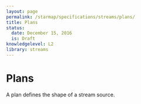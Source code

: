 ```yaml
---
layout: page
permalink: /starmap/specifications/streams/plans/
title: Plans
status:
  date: December 15, 2016
  is: Draft
knowledgelevel: L2
library: streams
---
```


# Plans

A plan defines the shape of a stream source.
